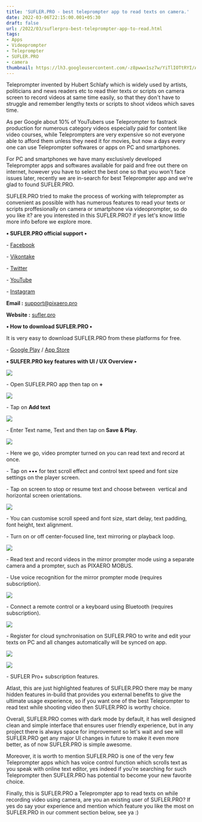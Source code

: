```yaml
---
title: 'SUFLER.PRO - best teleprompter app to read texts on camera.'
date: 2022-03-06T22:15:00.001+05:30
draft: false
url: /2022/03/suflerpro-best-teleprompter-app-to-read.html
tags: 
- Apps
- Videoprompter
- Teleprompter
- SUFLER.PRO
- camera
thumbnail: https://lh3.googleusercontent.com/-z8pwwx1sz7w/YiTlIOTtRYI/AAAAAAAAJh4/fcsGXD8dF-Eo0MvJY35TyMDbH_cy9MlUACNcBGAsYHQ/s1600/1646585118508673-0.png
---
```


  

  

Teleprompter invented by Hubert Schlafy which is widely used by artists, politicians and news readers etc to read thier texts or scripts on camera screen to record videos at same time easily, so that they don't have to struggle and remember lengthy texts or scripts to shoot videos which saves time.

  

As per Google about 10% of YouTubers use Teleprompter to fastrack production for numerous category videos especially paid for content like video courses, while Teleprompters are very expensive so not everyone able to afford them unless they need it for movies, but now a days every one can use Teleprompter softwares or apps on PC and smartphones.  

  

For PC and smartphones we have many exclusively developed Teleprompter apps and softwares available for paid and free out there on internet, however you have to select the best one so that you won't face issues later, recently we are in-search for best Teleprompter app and we're glad to found SUFLER.PRO.

  

SUFLER.PRO tried to make the process of working with teleprompter as convenient as possible with has numerous features to read your texts or scripts proffesionally on camera or smartphone via videoprompter, so do you like it? are you interested in this SUFLER.PRO? if yes let's know little more info before we explore more.

  

**• SUFLER.PRO official support •**

\- [Facebook](https://ru-ru.facebook.com/pixaero/)

\- [Vikontake](https://vk.com/pixaero)

\- [Twitter](https://twitter.com/pixaero/)

\- [YouTube](https://www.youtube.com/pixaero)

\- [Instagram](https://www.instagram.com/pixaero/)

  

**Email :** [support@pixaero.pro](mailto:support@pixaero.pro)

**Website :** [sufler.pro](http://sufler.pro)

**• How to download SUFLER.PRO •**

It is very easy to download SUFLER.PRO from these platforms for free.

  

\- [Google Play](https://play.google.com/store/apps/details?id=pro.pixaero.pixaeroteleprompter) / [App Store](https://apps.apple.com/us/app/sufler-pro/id1480258675)

**• SULFER.PRO key features with UI / UX Overview •**

  

 ![](https://lh3.googleusercontent.com/-kJxiOiIc21o/YiTlHR_s5yI/AAAAAAAAJh0/cVIM6EtxhBss6M8cgI-7Lrk-oSqH8lfmQCNcBGAsYHQ/s1600/1646585114615794-1.png) 

  

\- Open SUFLER.PRO app then tap on **+**

 **![](https://lh3.googleusercontent.com/-aPuWt7lDFAw/YiTlGbokXYI/AAAAAAAAJhw/QNmwM8oyYxkgt-n5r6aMh-RU4QwLEhJPACNcBGAsYHQ/s1600/1646585111134078-2.png)** 

\- Tap on **Add text**

 **![](https://lh3.googleusercontent.com/-xVEZpUlbj38/YiTlFe5BiVI/AAAAAAAAJhs/Y3YY22sMflcEvv2a-cfvTlNCxJjM8wTxgCNcBGAsYHQ/s1600/1646585107006603-3.png)** 

\- Enter Text name, Text and then tap on **Save & Play.**

 **![](https://lh3.googleusercontent.com/-25DGPn1I0HI/YiTlET3vnDI/AAAAAAAAJho/UBmkBo1Cs_chmDTLRIKyPEml7PxB9pQtgCNcBGAsYHQ/s1600/1646585102992577-4.png)** 

\- Here we go, video prompter turned on you can read text and record at once.

  

\- Tap on ••• for text scroll effect and control text speed and font size settings on the player screen.

  

\- Tap on screen to stop or resume text and choose between  vertical and horizontal screen orientations.

  

 ![](https://lh3.googleusercontent.com/-Wo97U1QWym4/YiTlDX7LaEI/AAAAAAAAJhk/5gjxAhQl694EEM7nfFYAUCU9wBUCCtLcACNcBGAsYHQ/s1600/1646585099046981-5.png) 

  

\- You can customise scroll speed and font size, start delay, text padding, font height, text alignment.

  

\- Turn on or off center-focused line, text mirroring or playback loop.

  

 ![](https://lh3.googleusercontent.com/-9Tq0hIwlO_Y/YiTlCU88Z0I/AAAAAAAAJhg/fEmViNaDirAmaAGyfmZtlfo6gUq-VcHJgCNcBGAsYHQ/s1600/1646585094938565-6.png) 

  

\- Read text and record videos in the mirror prompter mode using a separate camera and a prompter, such as PIXAERO MOBUS.

  

\- Use voice recognition for the mirror prompter mode (requires subscription).

  

 ![](https://lh3.googleusercontent.com/-8d4zlKrYxOU/YiTlBQx9fNI/AAAAAAAAJhc/gcHRzaaGAZ05apjh8sJ41wLFI2f3yCTHwCNcBGAsYHQ/s1600/1646585090983161-7.png) 

  

\- Connect a remote control or a keyboard using Bluetooth (requires subscription).

  

 ![](https://lh3.googleusercontent.com/-mlzkEKF43yk/YiTlAWBDqWI/AAAAAAAAJhY/01LJSUhJTrA7AOYVcQoEiTNuV9CwdrH0wCNcBGAsYHQ/s1600/1646585086930091-8.png) 

  

\- Register for cloud synchronisation on SUFLER.PRO to write and edit your texts on PC and all changes automatically will be synced on app.

  

 ![](https://lh3.googleusercontent.com/-Bx-h9fNJ3qA/YiTk_UZISjI/AAAAAAAAJhU/yOisEdANbWIbVNYHKPZo4nz5i5sUlXeWgCNcBGAsYHQ/s1600/1646585082747894-9.png) 

  

 ![](https://lh3.googleusercontent.com/-CJS4FUeKHWs/YiTk-fQ_ImI/AAAAAAAAJhQ/1Xv9e2JmCiEUBxzJPl6BwWTuxlHsc72EQCNcBGAsYHQ/s1600/1646585075898304-10.png) 

  

\- SUFLER Pro+ subscription features.

  

Atlast, this are just highlighted features of SUFLER.PRO there may be many hidden features in-build that provides you external benefits to give the ultimate usage experience, so if you want one of the best Teleprompter to read text while shooting video then SUFLER.PRO is worthy choice.

  

Overall, SUFLER.PRO comes with dark mode by default, it has well designed clean and simple interface that ensures user friendly experience, but in any project there is always space for improvement so let's wait and see will SUFLER.PRO get any major UI changes in future to make it even more better, as of now SUFLER.PRO is simple awesome.  

  

Moreover, it is worth to mention SUFLER.PRO is one of the very few Teleprompter apps which has voice control function which scrolls text as you speak with online text editor, yes indeed if you're searching for such Teleprompter then SUFLER.PRO has potential to become your new favorite choice.

  

Finally, this is SUFLER.PRO a Teleprompter app to read texts on while recording video using camera, are you an existing user of SUFLER.PRO? If yes do say your experience and mention which feature you like the most on SUFLER.PRO in our comment section below, see ya :)